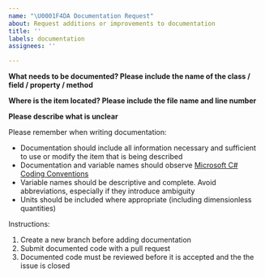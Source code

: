 ```yaml
---
name: "\U0001F4DA Documentation Request"
about: Request additions or improvements to documentation
title: ''
labels: documentation
assignees: ''

---
```


**What needs to be documented? Please include the name of the class / field / property / method**

**Where is the item located? Please include the file name and line number**

**Please describe what is unclear**

Please remember when writing documentation:
* Documentation should include all information necessary and sufficient to use or modify the item that is being described
* Documentation and variable names should observe [Microsoft C# Coding Conventions](https://docs.microsoft.com/en-us/dotnet/csharp/fundamentals/coding-style/coding-conventions)
* Variable names should be descriptive and complete. Avoid abbreviations, especially if they introduce ambiguity
* Units should be included where appropriate (including dimensionless quantities)

Instructions:
1. Create a new branch before adding documentation
2. Submit documented code with a pull request
3. Documented code must be reviewed before it is accepted and the the issue is closed

